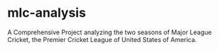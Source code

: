 # mlc-analysis
A Comprehensive Project analyzing the two seasons of Major League Cricket, the Premier Cricket League of United States of America.
